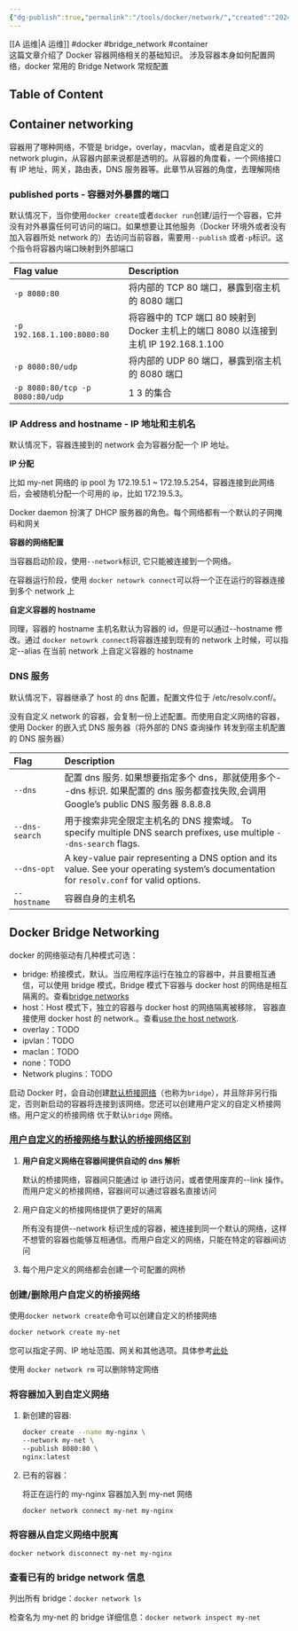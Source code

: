 ```yaml
---
{"dg-publish":true,"permalink":"/tools/docker/network/","created":"2024-01-26T10:25:27.281+08:00","updated":"2024-01-25T13:06:04.000+08:00"}
---
```


[[A 运维\|A 运维]] #docker #bridge_network #container  
这篇文章介绍了 Docker 容器网络相关的基础知识。
涉及容器本身如何配置网络，docker 常用的 Bridge Network 常规配置

<!--more-->

## Table of Content

## Container networking

容器用了哪种网络，不管是 bridge，overlay，macvlan，或者是自定义的 network plugin，从容器内部来说都是透明的。从容器的角度看，一个网络接口有 IP 地址，网关，路由表，DNS 服务器等。此章节从容器的角度，去理解网络

### published ports - 容器对外暴露的端口

默认情况下，当你使用`docker create`或者`docker run`创建/运行一个容器，它并没有对外暴露任何可访问的端口。如果想要让其他服务（Docker 环境外或者没有加入容器所处 network 的）去访问当前容器，需要用`--publish` 或者`-p`标识。这个指令将容器内端口映射到外部端口

| Flag value                      | Description                                                                          |
| :------------------------------ | :----------------------------------------------------------------------------------- |
| `-p 8080:80`                    | 将内部的 TCP 80 端口，暴露到宿主机的 8080 端口                                       |
| `-p 192.168.1.100:8080:80`      | 将容器中的 TCP 端口 80 映射到 Docker 主机上的端口 8080 以连接到主机 IP 192.168.1.100 |
| `-p 8080:80/udp`                | 将内部的 UDP 80 端口，暴露到宿主机的 8080 端口                                       |
| `-p 8080:80/tcp -p 8080:80/udp` | 1 3 的集合                                                                           |

### IP Address and hostname - IP 地址和主机名

默认情况下，容器连接到的 network 会为容器分配一个 IP 地址。

**IP 分配**

比如 my-net 网络的 ip pool 为 172.19.5.1 ~ 172.19.5.254，容器连接到此网络后，会被随机分配一个可用的 ip，比如 172.19.5.3。

Docker daemon 扮演了 DHCP 服务器的角色。每个网络都有一个默认的子网掩码和网关

**容器的网络配置**

当容器启动阶段，使用`--network`标识, 它只能被连接到一个网络。

在容器运行阶段，使用 `docker netowrk connect`可以将一个正在运行的容器连接到多个 network 上

**自定义容器的 hostname**

同理，容器的 hostname 主机名默认为容器的 id，但是可以通过--hostname 修改。通过 `docker netowrk connect`将容器连接到现有的 network 上时候，可以指定--alias 在当前 network 上自定义容器的 hostname

### DNS 服务

默认情况下，容器继承了 host 的 dns 配置，配置文件位于 /etc/resolv.conf/。

没有自定义 network 的容器，会复制一份上述配置。而使用自定义网络的容器，使用 Docker 的嵌入式 DNS 服务器（将外部的 DNS 查询操作 转发到宿主机配置的 DNS 服务器）

| Flag           | Description                                                                                                                              |
| :------------- | :--------------------------------------------------------------------------------------------------------------------------------------- |
| `--dns`        | 配置 dns 服务. 如果想要指定多个 dns，那就使用多个--dns 标识. 如果配置的 dns 服务都查找失败,会调用 Google’s public DNS 服务器 8.8.8.8     |
| `--dns-search` | 用于搜索非完全限定主机名的 DNS 搜索域。 To specify multiple DNS search prefixes, use multiple `--dns-search` flags.                      |
| `--dns-opt`    | A key-value pair representing a DNS option and its value. See your operating system’s documentation for `resolv.conf` for valid options. |
| `--hostname`   | 容器自身的主机名                                                                                                                         |

## Docker Bridge Networking

docker 的网络驱动有几种模式可选：

- bridge: 桥接模式，默认。当应用程序运行在独立的容器中，并且要相互通信，可以使用 bridge 模式，Bridge 模式下容器与 docker host 的网络是相互隔离的。查看[bridge networks](https://docs.docker.com/network/bridge/)
- host：Host 模式下，独立的容器与 docker host 的网络隔离被移除， 容器直接使用 docker host 的 network.。查看[use the host network](https://docs.docker.com/network/host/).
- overlay：TODO
- ipvlan：TODO
- maclan：TODO
- none：TODO
- Network plugins：TODO

启动 Docker 时，会自动创建[默认桥接网络](https://docs.docker.com/network/bridge/#use-the-default-bridge-network)（也称为`bridge`），并且除非另行指定，否则新启动的容器将连接到该网络。您还可以创建用户定义的自定义桥接网络。用户定义的桥接网络 优于默认`bridge` 网络。

### [用户自定义的桥接网络与默认的桥接网络区别](https://docs.docker.com/network/bridge/#differences-between-user-defined-bridges-and-the-default-bridge)

1. **用户自定义网络在容器间提供自动的 dns 解析**

   默认的桥接网络，容器间只能通过 ip 进行访问，或者使用废弃的--link 操作。而用户定义的桥接网络，容器间可以通过容器名直接访问

2. 用户自定义的桥接网络提供了更好的隔离

   所有没有提供--network 标识生成的容器，被连接到同一个默认的网络，这样不想管的容器也能够互相通信。而用户自定义的网络，只能在特定的容器间访问

3. 每个用户定义的网络都会创建一个可配置的网桥

### 创建/删除用户自定义的桥接网络

使用`docker network create`命令可以创建自定义的桥接网络

```bash
docker network create my-net
```

您可以指定子网、IP 地址范围、网关和其他选项。具体参考[此处](https://docs.docker.com/engine/reference/commandline/network_create/#specify-advanced-options)

使用 `docker network rm` 可以删除特定网络

### 将容器加入到自定义网络

1. 新创建的容器:

   ```bash
   docker create --name my-nginx \
   --network my-net \
   --publish 8080:80 \
   nginx:latest
   ```

2. 已有的容器：

   将正在运行的 my-nginx 容器加入到 my-net 网络

   `docker network connect my-net my-nginx`

### 将容器从自定义网络中脱离

`docker network disconnect my-net my-nginx`

### 查看已有的 bridge network 信息

列出所有 bridge：`docker network ls`

检查名为 my-net 的 bridge 详细信息：`docker network inspect my-net`


